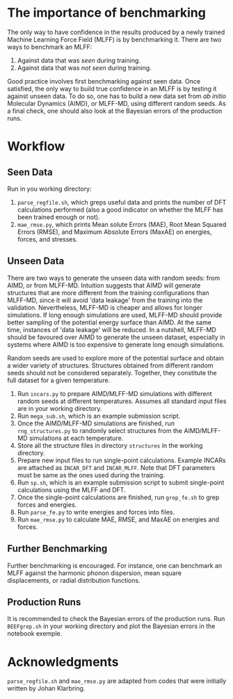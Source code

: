 # The importance of benchmarking
The only way to have confidence in the results produced by a newly trained Machine Learning Force Field (MLFF) is by benchmarking it. There are two ways to benchmark an MLFF:
1. Against data that was _seen_ during training.
2. Against data that was _not seen_ during training.

Good practice involves first benchmarking against seen data. Once satisfied, the only way to build true confidence in an MLFF is by testing it against unseen data. To do so, one has to build a new data set from _ab initio_ Molecular Dynamics (AIMD), or MLFF-MD, using different random seeds. As a final check, one should also look at the Bayesian errors of the production runs.

# Workflow

## Seen Data
Run in you working directory:
1. `parse_regfile.sh`, which greps useful data and prints the number of DFT calculations performed 
(also a good indicator on whether the MLFF has been trained enough or not).
2. `mae_rmse.py`, which prints Mean solute Errors (MAE), Root Mean Squared Errors (RMSE), and Maximum Absolute Errors (MaxAE) on energies, forces, and stresses.

## Unseen Data
There are two ways to generate the unseen data with random seeds: from AIMD, or from MLFF-MD. Intuition suggests that AIMD will generate structures that are more different from the training configurations than MLFF-MD, since it will avoid 'data leakage' from the training into the validation. Nevertheless, MLFF-MD is cheaper and allows for longer simulations. If long enough simulations are used, MLFF-MD should provide better sampling of the potential energy surface than AIMD. At the same time, instances of 'data leakage' will be reduced. In a nutshell, MLFF-MD should be favoured over AIMD to generate the unseen dataset, especially in systems where AIMD is too expensive to generate long enough simulations.

Random seeds are used to explore more of the potential surface and obtain a wider variety of structures. Structures obtained from different random seeds should not be considered separately. Together, they constitute the full dataset for a given temperature. 

1. Run `incars.py` to prepare AIMD/MLFF-MD simulations with different random seeds at different temperatures. Assumes all standard input files are in your working directory.
2. Run `mega_sub.sh`, which is an example submission script.
3. Once the AIMD/MLFF-MD simulations are finished, run `rng_structures.py` to randomly select structures from the AIMD/MLFF-MD simulations at each temperature.
4. Store all the structure files in directory `structures` in the working directory.
5. Prepare new input files to run single-point calculations. Example INCARs are attached as `INCAR_DFT` and `INCAR_MLFF`. Note that DFT parameters must be same as the ones used during the training. 
6. Run `sp.sh`, which is an example submission script to submit single-point calculations using the MLFF and DFT.
7. Once the single-point calculations are finished, run `grep_fe.sh` to grep forces and energies.
8. Run `parse_fe.py` to write energies and forces into files.
9. Run `mae_rmse.py` to calculate MAE, RMSE, and MaxAE on energies and forces.

## Further Benchmarking
Further benchmarking is encouraged.  For instance, one can benchmark an MLFF against the harmonic phonon dispersion, mean square displacements, or radial distribution functions.

## Production Runs
It is recommended to check the Bayesian errors of the production runs. Run `BEEFgrep.sh` in your working directory and plot the Bayesian errors in the notebook exemple. 

# Acknowledgments 
`parse_regfile.sh` and `mae_rmse.py` are adapted from codes that were initially written by Johan Klarbring.
